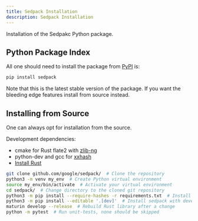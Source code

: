 ```yaml
---
title: Sedpack Installation
description: Sedpack Installation
---
```


Installation of the Sedpakc Python package.

## Python Package Index

All one should need to install the package from
[PyPI](https://pypi.org/project/sedpack/) is:

```bash
pip install sedpack
```

Note that this is the latest stable version of the package.
If you want the bleeding edge features install from source instead.

## Installing from Source

One can always opt for installation from the source.

Development dependencies:

-   cmake for Rust flate2 with [zlib-ng](https://docs.rs/flate2/latest/flate2/)
-   python-dev and gcc for [xxhash](https://pypi.org/project/xxhash/)
-   [Install Rust](https://www.rust-lang.org/tools/install)

```bash
git clone github.com/google/sedpack/  # Clone the repository
python3 -m venv my_env  # Create Python virtual environment
source my_env/bin/activate  # Activate your virtual environment
cd sedpack/  # Change directory to the cloned git repository
python3 -m pip install --require-hashes -r requirements.txt  # Install dependencies
python3 -m pip install --editable '.[dev]'  # Install sedpack with development dependencies
maturin develop --release  # Rebuild Rust library after a change
python -m pytest  # Run unit-tests, none should be skipped
```
